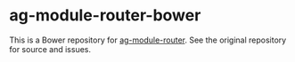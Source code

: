 ag-module-router-bower
========

This is a Bower repository for [ag-module-router](https://travis-ci.org/AppGyver/ag-module-router). See the original repository for source and issues.
